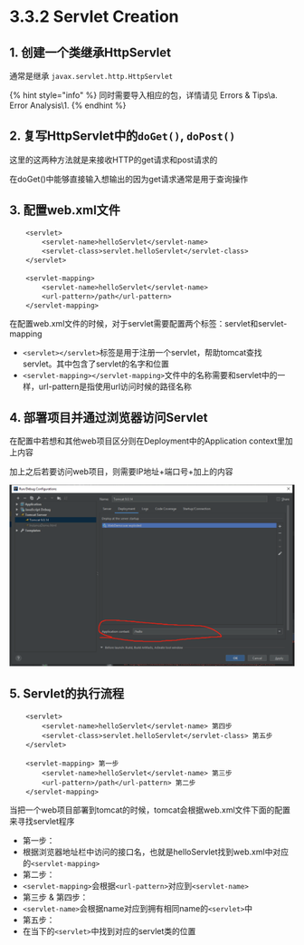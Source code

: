 # 3.3.2 Servlet Creation

## 1. 创建一个类继承HttpServlet

通常是继承 `javax.servlet.http.HttpServlet`

{% hint style="info" %}
同时需要导入相应的包，详情请见 Errors & Tips\a. Error Analysis\1.
{% endhint %}

## 2. 复写HttpServlet中的`doGet()`, `doPost()`

这里的这两种方法就是来接收HTTP的get请求和post请求的

在doGet\(\)中能够直接输入想输出的因为get请求通常是用于查询操作

## 3. 配置web.xml文件

```markup
    <servlet>
        <servlet-name>helloServlet</servlet-name>
        <servlet-class>servlet.helloServlet</servlet-class>
    </servlet>
    
    <servlet-mapping>
        <servlet-name>helloServlet</servlet-name>
        <url-pattern>/path</url-pattern>
    </servlet-mapping>
```

在配置web.xml文件的时候，对于servlet需要配置两个标签：servlet和servlet-mapping

* `<servlet></servlet>`标签是用于注册一个servlet，帮助tomcat查找servlet。其中包含了servlet的名字和位置
* `<servlet-mapping></servlet-mapping>`文件中的名称需要和servlet中的一样，url-pattern是指使用url访问时候的路径名称

## 4. 部署项目并通过浏览器访问Servlet

在配置中若想和其他web项目区分则在Deployment中的Application context里加上内容

加上之后若要访问web项目，则需要IP地址+端口号+加上的内容

![](../../.gitbook/assets/image%20%2812%29.png)

## 5. Servlet的执行流程

```markup
    <servlet>
        <servlet-name>helloServlet</servlet-name> 第四步
        <servlet-class>servlet.helloServlet</servlet-class> 第五步
    </servlet>
    
    <servlet-mapping> 第一步
        <servlet-name>helloServlet</servlet-name> 第三步
        <url-pattern>/path</url-pattern> 第二步
    </servlet-mapping>
```

当把一个web项目部署到tomcat的时候，tomcat会根据web.xml文件下面的配置来寻找servlet程序

* 第一步：
* 根据浏览器地址栏中访问的接口名，也就是helloServlet找到web.xml中对应的`<servlet-mapping>`
* 第二步：
* `<servlet-mapping>`会根据`<url-pattern>`对应到`<servlet-name>`
* 第三步 & 第四步：
* `<servlet-name>`会根据name对应到拥有相同name的`<servlet>`中
* 第五步：
* 在当下的`<servlet>`中找到对应的servlet类的位置

